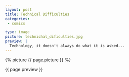 ```yaml
---
layout: post
title: Technical Difficulties
categories:
 - comics

type: image
picture: technichal_dificulties.jpg
preview: |
  Technology, it doesn't always do what it is asked...
---
```


{% picture {{ page.picture }} %}

{{ page.preview }}
